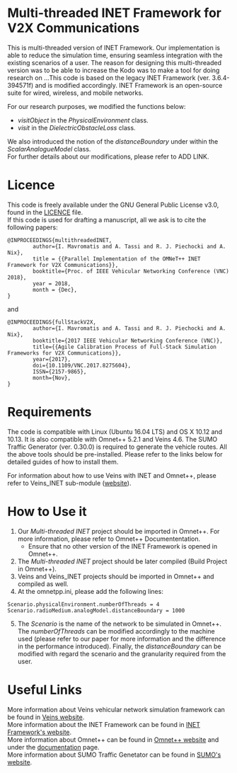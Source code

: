 # Multi-threaded INET Framework for V2X Communications

This is multi-threaded version of INET Framework. Our implementation is able to reduce the simulation time, ensuring seamless integration with the existing scenarios of a user. The reason for designing this multi-threaded version was to be able to increase the  Kodo was to make a tool for doing research on ...This code is based on the legacy INET Framework (ver. 3.6.4-394571f) and is modified accordingly. INET Framework is an open-source suite for wired, wireless, and mobile networks.

For our research purposes, we modified the functions below:
* *visitObject* in the *PhysicalEnvironment* class.
* *visit* in the *DielectricObstacleLoss* class.

We also introduced the notion of the *distanceBoundary* under within the *ScalarAnalogueModel* class.\
For further details about our modifications, please refer to ADD LINK.

# Licence
This code is freely available under the GNU General Public License v3.0, found in the [LICENCE](https://github.com/v2x-dev/multithread-inet/blob/master/LICENSE) file.\
If this code is used for drafting a manuscript, all we ask is to cite the following papers:
```    
@INPROCEEDINGS{multithreadedINET,
        author={I. Mavromatis and A. Tassi and R. J. Piechocki and A. Nix},
        title = {{Parallel Implementation of the OMNeT++ INET Framework for V2X Communications}},
        booktitle={Proc. of IEEE Vehicular Networking Conference (VNC) 2018},
        year = 2018,
        month = {Dec},
}
```
and
```    
@INPROCEEDINGS{fullStackV2X, 
        author={I. Mavromatis and A. Tassi and R. J. Piechocki and A. Nix}, 
        booktitle={2017 IEEE Vehicular Networking Conference (VNC)}, 
        title={{Agile Calibration Process of Full-Stack Simulation Frameworks for V2X Communications}}, 
        year={2017}, 
        doi={10.1109/VNC.2017.8275604}, 
        ISSN={2157-9865}, 
        month={Nov},
}
```

# Requirements

The code is compatible with Linux (Ubuntu 16.04 LTS) and OS X 10.12 and 10.13. It is also compatible with Omnet++ 5.2.1 and Veins 4.6. The SUMO Traffic Generator (ver. 0.30.0) is required to generate the vehicle routes. All the above tools should be pre-installed. Please refer to the links below for detailed guides of how to install them.

For information about how to use Veins with INET and Omnet++, please refer to Veins_INET sub-module ([website](http://veins.car2x.org/documentation/modules/)).

# How to Use it
1. Our *Multi-threaded INET* project should be imported in Omnet++. For more information, please refer to Omnet++ Documententation.
    - Ensure that no other version of the INET Framework is opened in Omnet++.
2. The *Multi-threaded INET* project should be later compiled (Build Project in Omnet++).
3. Veins and Veins_INET projects should be imported in Omnet++ and compiled as well.
4. At the omnetpp.ini, please add the following lines:
```
Scenario.physicalEnvironment.numberOfThreads = 4
Scenario.radioMedium.analogModel.distanceBoundary = 1000
```
5. The *Scenario* is the name of the network to be simulated in Omnet++. The *numberOfThreads* can be modified accordingly to the machine used (please refer to our paper for more information and the difference in the performance introduced). Finally, the *distanceBoundary* can be modified with regard the scenario and the granularity required from the user.

# Useful Links
More information about Veins vehicular network simulation framework can be found in [Veins website](http://veins.car2x.org/).\
More information about the INET Framework can be found in [INET Framework's website](https://inet.omnetpp.org/).\
More information about Omnet++ can be found in [Omnet++ website](https://omnetpp.org/) and under the [documentation](https://omnetpp.org/documentation) page.\
More information about SUMO Traffic Genetator can be found in [SUMO's website](https://www.dlr.de/ts/en/desktopdefault.aspx/tabid-9883/16931_read-41000/).
